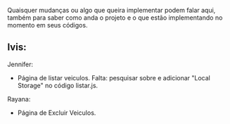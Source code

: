 Quaisquer mudanças ou algo que queira implementar podem falar aqui, também para saber como anda o projeto e o que estão implementando no momento em seus códigos.

Ivis:
- 

Jennifer:
- Página de listar veiculos. Falta: pesquisar sobre e adicionar "Local Storage" no código listar.js.

Rayana:
- Página de Excluir Veiculos. 
